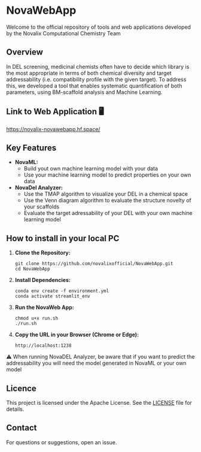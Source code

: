 # NovaWebApp
Welcome to the official repository of tools and web applications developed by the Novalix Computational Chemistry Team

## Overview
In DEL screening, medicinal chemists often have to decide which library is the most appropriate in terms of both chemical diversity and target addressability (i.e. compatibility profile with the given target). 
To address this, we developed a tool that enables systematic quantification of both parameters, using BM-scaffold analysis and Machine Learning.


## Link to Web Application 🖥️

https://novalix-novawebapp.hf.space/ 

## Key Features
- **NovaML:**
	- Build yout own machine learning model with your data
	- Use your machine learning model to predict properties on your own data
- **NovaDel Analyzer:**
	- Use the TMAP algorithm to visualize your DEL in a chemical space
	- Use the Venn diagram algorithm to evaluate the structure novelty of your scaffolds
	- Evaluate the target adressability of your DEL with your own machine learning model

## How to install in your local PC
1. **Clone the Repository:**
	```
	git clone https://github.com/novalixofficial/NovaWebApp.git
 	cd NovaWebApp
	```
2. **Install Dependencies:**
	```
	conda env create -f environment.yml
 	conda activate streamlit_env
	```
3. **Run the NovaWeb App:**
	```
 	chmod u+x run.sh
	./run.sh
	```
 4. **Copy the URL in your Browser (Chrome or Edge):**
	```
 	http://localhost:1238
	```
⚠️ When running NovaDEL Analyzer, be aware that if you want to predict the addressability you will need the model generated in NovaML or your own model

## Licence
This project is licensed under the Apache License. See the [LICENSE](LICENSE) file for details.

## Contact
For questions or suggestions, open an issue.
